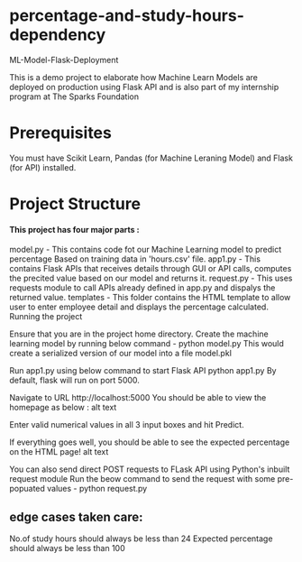 # percentage-and-study-hours-dependency

ML-Model-Flask-Deployment

This is a demo project to elaborate how Machine Learn Models are deployed on production using Flask API and is also part of my internship program at The Sparks Foundation

# Prerequisites

You must have Scikit Learn, Pandas (for Machine Leraning Model) and Flask (for API) installed.

# Project Structure

#### This project has four major parts :

model.py - This contains code fot our Machine Learning model to predict percentage Based on training data in 'hours.csv' file.
app1.py - This contains Flask APIs that receives details through GUI or API calls, computes the precited value based on our model and returns it.
request.py - This uses requests module to call APIs already defined in app.py and dispalys the returned value.
templates - This folder contains the HTML template to allow user to enter employee detail and displays the percentage calculated.
Running the project

Ensure that you are in the project home directory. Create the machine learning model by running below command -
python model.py
This would create a serialized version of our model into a file model.pkl

Run app1.py using below command to start Flask API
python app1.py
By default, flask will run on port 5000.

Navigate to URL http://localhost:5000
You should be able to view the homepage as below : alt text

Enter valid numerical values in all 3 input boxes and hit Predict.

If everything goes well, you should be able to see the expected percentage on the HTML page! alt text

You can also send direct POST requests to FLask API using Python's inbuilt request module Run the beow command to send the request with some pre-popuated values -
python request.py


## edge cases taken care:
No.of study hours should always be less than 24 
Expected percentage should always be less than 100
